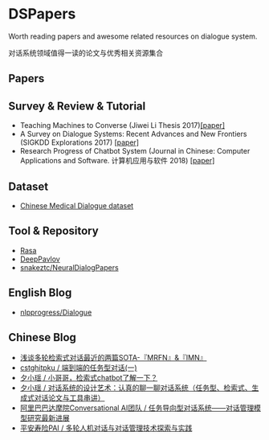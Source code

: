 # DSPapers
Worth reading papers and awesome related resources on dialogue system.

对话系统领域值得一读的论文与优秀相关资源集合

## Papers

## Survey & Review & Tutorial
- Teaching Machines to Converse (Jiwei Li Thesis 2017)[[paper]](https://github.com/jiweil/Jiwei-Thesis)
- A Survey on Dialogue Systems: Recent Advances and New Frontiers (SIGKDD Explorations 2017) [[paper]](https://arxiv.org/abs/1711.01731)
- Research Progress of Chatbot System (Journal in Chinese: Computer Applications and Software. 计算机应用与软件 2018) [[paper]](http://www.shcas.net/jsjyup/pdf/2018/12/%E8%81%8A%E5%A4%A9%E6%9C%BA%E5%99%A8%E4%BA%BA%E7%B3%BB%E7%BB%9F%E7%A0%94%E7%A9%B6%E8%BF%9B%E5%B1%95.pdf)

## Dataset
- [Chinese Medical Dialogue dataset](https://github.com/Toyhom/Chinese-medical-dialogue-data)

## Tool & Repository
- [Rasa](https://github.com/RasaHQ/rasa)
- [DeepPavlov](https://github.com/deepmipt/DeepPavlov)
- [snakeztc/NeuralDialogPapers](https://github.com/snakeztc/NeuralDialogPapers)

## English Blog
- [nlpprogress/Dialogue](http://nlpprogress.com/english/dialogue.html)

## Chinese Blog
- [浅谈多轮检索式对话最近的两篇SOTA-『MRFN』&『IMN』](https://wyydsb.xin/other/mrfn.html)
- [cstghitpku / 端到端的任务型对话(一)](https://zhuanlan.zhihu.com/p/64965964)
- [夕小瑶 / 小哥哥，检索式chatbot了解一下？](https://zhuanlan.zhihu.com/p/44539292)
- [夕小瑶 / 对话系统的设计艺术：认真的聊一聊对话系统（任务型、检索式、生成式对话论文与工具串讲）](https://zhuanlan.zhihu.com/p/83825070)
- [阿里巴巴达摩院Conversational AI团队 / 任务导向型对话系统——对话管理模型研究最新进展](https://mp.weixin.qq.com/s/6wSz8wAi0vrHebZ0EJ2sZA)
- [平安寿险PAI / 多轮人机对话与对话管理技术探索与实践](https://mp.weixin.qq.com/s?__biz=MzU2MDkwMzEzNQ==&mid=2247484864&idx=1&sn=882afec82772a1380ae35802a1595591&chksm=fc01a370cb762a6620a0ebf3cc40746a5ba014f99eb824815e0e3e15b0fa6bbaefdffc3e2e13&mpshare=1&scene=1&srcid=&sharer_sharetime=1576719203131&sharer_shareid=aaa99b8738c1d6c23f064aa833392e12&key=c31ad9c4018d6f994e2b429ade7aaf8559e49c8883b72dcd5edf0d0c71bf6f403b490bc7ffca85300845df9a2e841812fc4b4ca52db10423e906c0eaf9baf30cc5de7e2df2c15369a7c557266c5cec89&ascene=1&uin=Mjg1NTM0NDcyMw%3D%3D&devicetype=Windows+10&version=62070158&lang=zh_CN&exportkey=AwmzYWj%2FH1Ysg63mncMMLP0%3D&pass_ticket=vfccR9B9L%2BYta7Js8wrpJeBeJDJGstZZMAx3nIFPxbrm80JQ5MvGpqz%2FzBFJkxN4)
